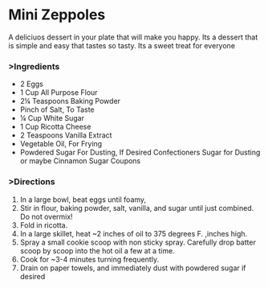 <!DOCTYPE html>
<html>
  <head>
    <title>Mini Zeppoles</title>
  </head>
  <body>
  <h1>Mini Zeppoles</h1>
  <p> A deliciuos dessert in your plate that will make you happy. Its a dessert that is simple and easy that tastes so tasty. Its a sweet treat for everyone </p>
    <h3>>Ingredients</h3>
      <ul>
        <li>2 Eggs</li>
        <li>1 Cup All Purpose Flour</li>
        <li>2¼ Teaspoons Baking Powder</li>
        <li>Pinch of Salt, To Taste</li>
        <li>¼ Cup White Sugar</li>
        <li>1 Cup Ricotta Cheese</li>
        <li>2 Teaspoons Vanilla Extract</li>
        <li>Vegetable Oil, For Frying</li>
        <li>Powdered Sugar For Dusting, If Desired
Confectioners Sugar for Dusting or maybe Cinnamon Sugar  Coupons</li>
      </ul>
      <h3>>Directions</h3>
      
   <ol>
      <li>In a large bowl, beat eggs until foamy,</li>
      <li>Stir in flour, baking powder, salt, vanilla, and sugar until just combined. Do not overmix!</li>
      <li>Fold in ricotta.</li>
      <li>In a large skillet, heat ~2 inches of oil to 375 degrees F. ,inches high.</li>
      <li>Spray a small cookie scoop with non sticky spray. Carefully drop batter scoop by scoop into the hot oil a few at a time.</li>
      <li>Cook for ~3-4 minutes turning frequently.</li>
      <li>Drain on paper towels, and immediately dust with powdered sugar if desired</li>
    </ol>
  </body>
</html>

